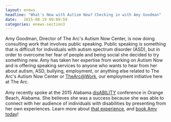 ```yaml
---
layout: enews
headline: "What's New with Autism Now? Checking in with Amy Goodman"
date:   2015-08-19 09:09:59
categories: enews-section3
---
```

Amy Goodman, Director of The Arc's Autism Now Center, is now doing consulting work that involves public speaking. Public speaking is something that is difficult for individuals with autism spectrum disorder (ASD), but in order to overcome her fear of people and being social she decided to try something new. Amy has taken her expertise from working on Autism Now and is offering speaking services to anyone who wants to hear from her about autism, ASD, bullying, employment, or anything else related to The Arc's Autism Now Center or <a href="http://www.thearc.org/thearcatwork">TheArc@Work</a>, our employment initiative here at The Arc.
<br><br>
Amy recently spoke at the 2015 Alabama <a href="http://www.aldisabilityconference.org/">disABILITY</a> conference in Orange Beach, Alabama. She believes she was a success because she was able to connect with her audience of individuals with disabilities by presenting from her own experiences. Learn more about <a href="http://blog.thearc.org/2015/11/06/autism-nows-new-service-public-speaking-engagements/">that experience</a>, and <a href="http://autismnow.org/on-the-job/bring-amy-to-you/">book Amy today</a>!
